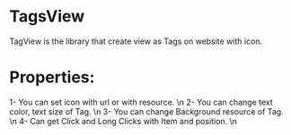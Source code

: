 # TagsView
TagView is the library that create view as Tags on website with icon.
# Properties:
1- You can set icon with url or with resource. \n
2- You can change text color, text size of Tag. \n
3- You can change Background resource of Tag. \n
4- Can get Click and Long Clicks with Item and position. \n
